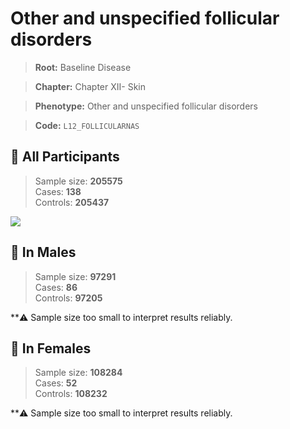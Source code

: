 # Other and unspecified follicular disorders

> **Root:** Baseline Disease  

> **Chapter:** Chapter XII- Skin  

> **Phenotype:** Other and unspecified follicular disorders  

> **Code:** `L12_FOLLICULARNAS`

## 🧪 All Participants  
> Sample size: **205575**  
> Cases: **138**  
> Controls: **205437**
<img src="/Disease/Figures/ALL/Incidence/L12_FOLLICULARNAS.png"/>
<CsvTable src="/Disease_Data/ALL/Incidence/COX_L12_FOLLICULARNAS.csv" label="🔍 View full results" />

## 👨 In Males  
> Sample size: **97291**  
> Cases: **86**  
> Controls: **97205**

**⚠️ Sample size too small to interpret results reliably.


## 👩 In Females  
> Sample size: **108284**  
> Cases: **52**  
> Controls: **108232**

**⚠️ Sample size too small to interpret results reliably.

